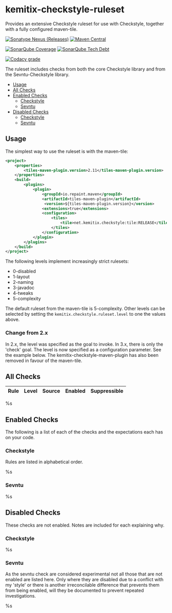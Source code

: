 # kemitix-checkstyle-ruleset

Provides an extensive Checkstyle ruleset for use with Checkstyle, together with a fully configured maven-tile.

[![Sonatype Nexus (Releases)](https://img.shields.io/nexus/r/https/oss.sonatype.org/net.kemitix/kemitix-checkstyle-ruleset.svg?style=for-the-badge)](https://oss.sonatype.org/content/repositories/releases/net/kemitix/kemitix-checkstyle-ruleset/)
[![Maven Central](https://img.shields.io/maven-central/v/net.kemitix/kemitix-checkstyle-ruleset.svg?style=for-the-badge)](https://search.maven.org/#search|ga|1|g%%3A"net.kemitix"%%20AND%%20a%%3A"kemitix-checkstyle-ruleset")

[![SonarQube Coverage](https://img.shields.io/sonar/https/sonarcloud.io/net.kemitix.checkstyle%%3Akemitix-checkstyle-ruleset/coverage.svg?style=for-the-badge)](https://sonarcloud.io/dashboard?id=net.kemitix%%3Akemitix-checkstyle-ruleset)
[![SonarQube Tech Debt](https://img.shields.io/sonar/https/sonarcloud.io/net.kemitix.checkstyle%%3Akemitix-checkstyle-ruleset/tech_debt.svg?style=for-the-badge)](https://sonarcloud.io/dashboard?id=net.kemitix%%3Akemitix-checkstyle-ruleset)

[![Codacy grade](https://img.shields.io/codacy/grade/d57096b0639d496aba9a7e43e7cf5b4c.svg?style=for-the-badge)](https://app.codacy.com/project/kemitix/kemitix-checkstyle-ruleset/dashboard)

The ruleset includes checks from both the core Checkstyle library and from the Sevntu-Checkstyle library.

* [Usage](#usage)
* [All Checks](#all-checks)
* [Enabled Checks](#enabled-checks)
    * [Checkstyle](#checkstyle)
    * [Sevntu](#sevntu)
* [Disabled Checks](#disabled-checks)
    * [Checkstyle](#checkstyle-1)
    * [Sevntu](#sevntu-1)

## Usage

The simplest way to use the ruleset is with the maven-tile:

```xml
<project>
    <properties>
        <tiles-maven-plugin.version>2.11</tiles-maven-plugin.version>
    </properties>
    <build>
        <plugins>
            <plugin>
                <groupId>io.repaint.maven</groupId>
                <artifactId>tiles-maven-plugin</artifactId>
                 <version>${tiles-maven-plugin.version}</version>
                <extensions>true</extensions>
                <configuration>
                    <tiles>
                        <tile>net.kemitix.checkstyle:tile:RELEASE</tile>
                    </tiles>
                </configuration>
            </plugin>
        </plugins>
    </build>
</project>
```

The following levels implement increasingly strict rulesets:

* 0-disabled
* 1-layout
* 2-naming
* 3-javadoc
* 4-tweaks
* 5-complexity

The default ruleset from the maven-tile is 5-complexity. Other levels can be selected by setting the `kemitix.checkstyle.ruleset.level` to one the values above.

### Change from 2.x

In 2.x, the level was specified as the goal to invoke. In 3.x, there is only the 'check' goal. The level is now specified as a configuration parameter. See the example below. The kemitix-checkstyle-maven-plugin has also been removed in favour of the maven-tile.

## All Checks

Rule|Level|Source|Enabled|Suppressible
----|-----|------|-------|------------
%s

## Enabled Checks

The following is a list of each of the checks and the expectations each has on your code.

### Checkstyle

Rules are listed in alphabetical order.

%s

### Sevntu

%s

## Disabled Checks

These checks are not enabled. Notes are included for each explaining why.

### Checkstyle

%s

### Sevntu

As the sevntu check are considered experimental not all those that are not enabled are listed here. Only where they are disabled due to a conflict with my 'style' or there is another irreconcilable difference that prevents them from being enabled, will they be documented to prevent repeated investigations.

%s

[Effective Java]: http://amzn.to/2aSz6GE
